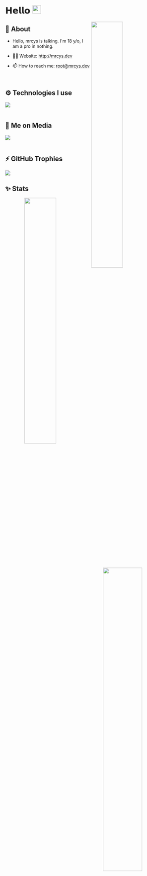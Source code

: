 # 𝗛𝗲𝗹𝗹𝗼 <img src="https://cdn.discordapp.com/emojis/1029189363986337873.webp?size=40&quality=lossless" width="27"> 

<img width="45%" align="right" src="https://github-readme-streak-stats.herokuapp.com/?user=mrcys&theme=black-ice&hide_border=true&stroke=0000&background=0D1117">

<div align="left" width="100%">
   
## 🧐 About

- Hello, mrcys is talking. I'm 18 y/o, I am a pro in nothing.

- 👨‍💻 Website: http://mrcys.dev
- 📫 How to reach me: root@mrcys.dev
  
<br />
   
## ⚙️ Technologies I use
   
<img src="https://skillicons.dev/icons?i=ts,js,rust,html,css,tailwind,mongodb,nodejs,go,deno,express,react,nestjs,nextjs,swr,vite,prisma,firebase,graphql,redis&theme=dark" />
</div>

<br />

## 📱 Me on Media
<div>
   <a href="https://discord.com/users/924760686125518898"><img src="https://skillicons.dev/icons?i=discord&theme=dark" /></a>
</div>


<br />

## ⚡ GitHub Trophies</h2>
<img src="https://github-profile-trophy.vercel.app/?username=mrcys&theme=darkhub&no-frame=true&margin-w=15&margin-h=15" />

<br />

## ✨ Stats

<div align="center" width="100%">
   <img align="left" width="45%" src="https://github-readme-stats.vercel.app/api?username=mrcys&show_icons=true&count_private=true&theme=react&hide_border=true&bg_color=0D1117">
   <img align="right" width="50%" src="https://activity-graph.herokuapp.com/graph?username=mrcys&bg_color=0D1117&color=5BCDEC&line=5BCDEC&point=FFFFFF&hide_border=true"></div>
</div>

<br />
<br />
